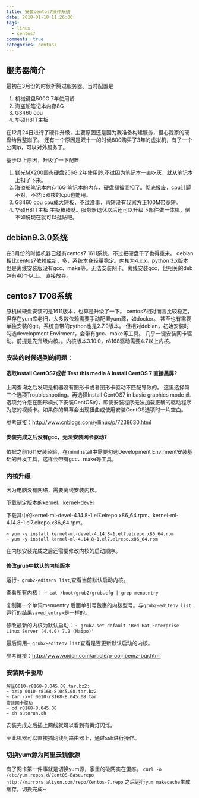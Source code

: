 ```yaml
---
title: 安装centos7操作系统
date: 2018-01-10 11:26:06
tags:
  - linux
  - centos7
comments: true
categories: centos7
---
```

## 服务器简介

最初在3月份的时候折腾过服务器。当时配置是

1. 机械键盘500G 7年使用龄
2. 海盗船笔记本内存8G
3. G3460 cpu
4. 华硕H81T主板

在12月24日进行了硬件升级，主要原因还是因为我准备构建服务，担心我家的硬盘给我整崩了。
还有一个原因是双十一的时候800购买了3年的虚拟机，有了一个公网ip，可以对外服务了。

基于以上原因，升级了一下配置

1. 镁光MX200固态硬盘256G 2年使用龄.不过因为笔记本一直吃灰，就从笔记本上扣了下来。
2. 海盗船笔记本内存16G   笔记本的内存、硬盘都被我扣了。彻底报废，cpu针脚不对，不然i5双核的cpu也能用。
3. G3460 cpu             cpu成大短板，不过没事，再短没有我家方正100M带宽短。
4. 华硕H81T主板          主板棒棒哒。服务器退休以后还可以升级下部件做一体机，倒不如说现在就可以逛贴吧。

## debian9.3.0系统

在3月份的时候机器已经有centos7 1611系统，不过把硬盘干了也得重来。
debian相比centos7依赖库新、多，系统本身轻量稳定。内核为4.x.x。python 3.x版本
但是离线安装版没有gcc、make等。无法安装网卡。离线安装gcc，但相关的deb包有40个以上。
直接放弃。

## centos7 1708系统

原机械硬盘安装的是1611版本，也算是升级了一下。
centos7相对而言比较稳定，但存在yum库老旧，大多数依赖需要手动配置yum源，如docker。
甚至也有需要单独安装的git。系统自带的python也是2.7.9版本。
但相对debian，初始安装时勾选development Envirment，会带有gcc、make等工具。
几乎一键安装网卡驱动。前提是先升级内核。。内核版本3.10.0，r8168驱动需要4.7以上内核。

### 安装的时候遇到的问题：

#### 选取install CentOS7或者 Test this media & install CentOS 7 直接黑屏?

上网查询之后发现是机器没有图形卡或者图形卡驱动不匹配导致的。
这里选择第三个选项Troubleshooting。再选择Install CentOS7 in basic graphics mode
此选项允许您在图形模式下安装CentOS的，即使安装程序无法加载正确的驱动程序为您的视频卡。如果你的屏幕会出现扭曲或使用安装CentOS选项时一片空白。

参考链接：http://www.cnblogs.com/yllinux/p/7238630.html

#### 安装完成之后没有gcc，无法安装网卡驱动?

依据之前1611安装经验，在miniInstall中需要勾选Development Envirment安装基础的开发工具，这样会带有gcc、make等工具。

### 内核升级

因为电脑没有网络，需要离线安装内核。

[下载制定版本的kernel、kernel-devel](http://elrepo.org/linux/kernel/el7/x86_64/RPMS/)

下载其中的kernel-ml-devel-4.14.8-1.el7.elrepo.x86_64.rpm、kernel-ml-4.14.8-1.el7.elrepo.x86_64.rpm。

```
~ yum -y install kernel-ml-devel-4.14.8-1.el7.elrepo.x86_64.rpm
~ yum -y install kernel-ml-4.14.8-1.el7.elrepo.x86_64.rpm
```

在内核安装完成之后还需要修改内核的启动顺序。

#### 修改grub中默认的内核版本

运行`~ grub2-editenv list`,查看当前默认启动内核。

查看所有内核：
`~ cat /boot/grub2/grub.cfg | grep menuentry`

复制第一个单词menuentry 后面单引号包裹的内核型号。与`grub2-editenv list`运行的结果`saved_entry=`是一样的。

修改最新的内核为默认启动：
`~ grub2-set-default 'Red Hat Enterprise Linux Server (4.4.0) 7.2 (Maipo)'`

最后调用`~ grub2-editenv list`查看是否更新默认启动的内核。

参考链接：http://www.voidcn.com/article/p-oojnbemz-bqr.html

### 安装网卡驱动

```
解压0010-r8168-8.045.08.tar.bz2:
~ bzip 0010-r8168-8.045.08.tar.bz2
~ tar -xvf 0010-r8168-8.045.08.tar
安装网卡驱动
~ cd r8168-8.045.08
~ sh autorun.sh
```

安装完成之后插上网线就可以看到有黄灯闪烁。

至此机器可以直接插网线到路由器上，通过ssh进行操作。

### 切换yum源为阿里云镜像源

有了网卡第一件事就是切换yum源，家里的破网实在蛋疼。
`curl -o /etc/yum.repos.d/CentOS-Base.repo http://mirrors.aliyun.com/repo/Centos-7.repo`
之后运行`yum makecache`生成缓存，切换完成~

